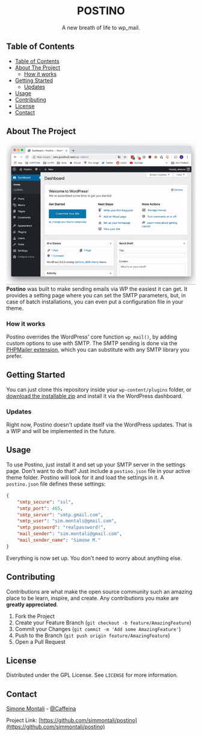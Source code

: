 <!-- PROJECT LOGO -->
<br />
<p align="center">

  <h1 align="center">POSTINO</h1>

  <p align="center">
    A new breath of life to wp_mail.
  </p>
</p>



<!-- TABLE OF CONTENTS -->
## Table of Contents

- [Table of Contents](#table-of-contents)
- [About The Project](#about-the-project)
  - [How it works](#how-it-works)
- [Getting Started](#getting-started)
  - [Updates](#updates)
- [Usage](#usage)
- [Contributing](#contributing)
- [License](#license)
- [Contact](#contact)



<!-- ABOUT THE PROJECT -->
## About The Project
![Product Name Screen Shot][screenshot]
**Postino** was built to make sending emails via WP the easiest it can get. It provides a setting page where you can set the SMTP parameters, but, in case of batch installations, you can even put a configuration file in your theme. 
### How it works
Postino overrides the WordPress' core function `wp_mail()`, by adding custom options to use with SMTP. The SMTP sending is done via the [PHPMailer extension](https://code.google.com/a/apache-extras.org/p/phpmailer/), which you can substitute with any SMTP library you prefer.



<!-- GETTING STARTED -->
## Getting Started

You can just clone this repository inside your `wp-content/plugins` folder, or [download the installable zip](https://github.com/simmontali/postino/zipball/master) and install it via the WordPress dashboard. 

### Updates
Right now, Postino doesn't update itself via the WordPress updates. That is a WIP and will be implemented in the future.


<!-- USAGE EXAMPLES -->
## Usage

To use Postino, just install it and set up your SMTP server in the settings page. Don't want to do that? Just include a `postino.json` file in your active theme folder. Postino will look for it and load the settings in it. A `postino.json` file defines these settings:

```json
{
    "smtp_secure": "ssl",
    "smtp_port": 465,
    "smtp_server": "smtp.gmail.com",
    "smtp_user": "sim.montali@gmail.com",
    "smtp_password": "realpassword!",
    "mail_sender": "sim.montali@gmail.com",
    "mail_sender_name": "Simone M."
}
```

Everything is now set up. You don't need to worry about anything else.



<!-- CONTRIBUTING -->
## Contributing

Contributions are what make the open source community such an amazing place to be learn, inspire, and create. Any contributions you make are **greatly appreciated**.

1. Fork the Project
2. Create your Feature Branch (`git checkout -b feature/AmazingFeature`)
3. Commit your Changes (`git commit -m 'Add some AmazingFeature'`)
4. Push to the Branch (`git push origin feature/AmazingFeature`)
5. Open a Pull Request



<!-- LICENSE -->
## License

Distributed under the GPL License. See `LICENSE` for more information.



<!-- CONTACT -->
## Contact

[Simone Montali](https://monta.li) - [@Caffeina](https://caffeina.com)

Project Link: [https://github.com/simmontali/postino](https://github.com/simmontali/postino)

[screenshot]: README_res/screenshot.gif "Screenshot"